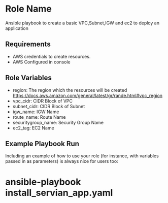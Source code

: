 Role Name
=========

Ansible playbook to create a basic VPC,Subnet,IGW and ec2 to deploy an application


Requirements
------------

* AWS credentials to create resources.
* AWS Configured in console

Role Variables
--------------

* region: The region which the resources will be created https://docs.aws.amazon.com/general/latest/gr/rande.html#vpc_region
* vpc_cidr: CIDR Block of VPC
* subnet_cidr: CIDR Block of Subnet
* igw_name: IGW Name
* route_name: Route Name
* securitygroup_name: Security Group Name
* ec2_tag: EC2 Name


Example Playbook Run
----------------

Including an example of how to use your role (for instance, with variables passed in as parameters) is always nice for users too:

 # ansible-playbook install_servian_app.yaml
